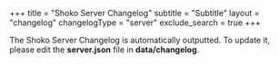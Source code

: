 +++
title = "Shoko Server Changelog"
subtitle = "Subtitle"
layout  = "changelog"
changelogType = "server"
exclude_search =  true
+++

The Shoko Server Changelog is automatically outputted. To update it, please edit the **server.json** file in **data/changelog**. 